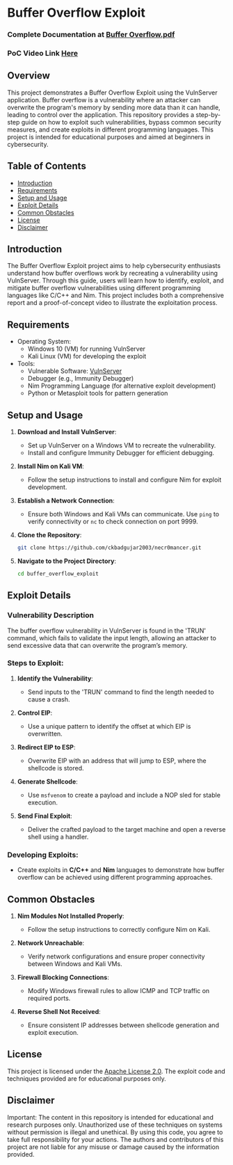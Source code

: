 # Buffer Overflow Exploit

### Complete Documentation at [Buffer Overflow.pdf](https://github.com/ckbadgujar2003/necr0mancer/blob/main/buffer_overflow_exploit/Buffer_Overflow.pdf)
### PoC Video Link [Here](https://drive.google.com/file/d/1WVpGA8uf_qxQmXzm5Sf1IdQXsGAMNR1R/view)

## Overview

This project demonstrates a Buffer Overflow Exploit using the VulnServer application. Buffer overflow is a vulnerability where an attacker can overwrite the program's memory by sending more data than it can handle, leading to control over the application. This repository provides a step-by-step guide on how to exploit such vulnerabilities, bypass common security measures, and create exploits in different programming languages. This project is intended for educational purposes and aimed at beginners in cybersecurity.

## Table of Contents

- [Introduction](#introduction)
- [Requirements](#requirements)
- [Setup and Usage](#setup-and-usage)
- [Exploit Details](#exploit-details)
- [Common Obstacles](#common-obstacles)
- [License](#license)
- [Disclaimer](#disclaimer)

## Introduction

The Buffer Overflow Exploit project aims to help cybersecurity enthusiasts understand how buffer overflows work by recreating a vulnerability using VulnServer. Through this guide, users will learn how to identify, exploit, and mitigate buffer overflow vulnerabilities using different programming languages like C/C++ and Nim. This project includes both a comprehensive report and a proof-of-concept video to illustrate the exploitation process.

## Requirements

- Operating System: 
  - Windows 10 (VM) for running VulnServer
  - Kali Linux (VM) for developing the exploit
- Tools:
  - Vulnerable Software: [VulnServer](https://thegreycorner.com/vulnserver.html)
  - Debugger (e.g., Immunity Debugger)
  - Nim Programming Language (for alternative exploit development)
  - Python or Metasploit tools for pattern generation

## Setup and Usage

1. **Download and Install VulnServer**:
   - Set up VulnServer on a Windows VM to recreate the vulnerability.
   - Install and configure Immunity Debugger for efficient debugging.

2. **Install Nim on Kali VM**:
   - Follow the setup instructions to install and configure Nim for exploit development.

3. **Establish a Network Connection**:
   - Ensure both Windows and Kali VMs can communicate. Use `ping` to verify connectivity or `nc` to check connection on port 9999.

4. **Clone the Repository**:
   ```bash
   git clone https://github.com/ckbadgujar2003/necr0mancer.git
   ```
   
5. **Navigate to the Project Directory**:
   ```bash
   cd buffer_overflow_exploit
   ```

## Exploit Details

### Vulnerability Description

The buffer overflow vulnerability in VulnServer is found in the 'TRUN' command, which fails to validate the input length, allowing an attacker to send excessive data that can overwrite the program’s memory.

### Steps to Exploit:

1. **Identify the Vulnerability**:
   - Send inputs to the 'TRUN' command to find the length needed to cause a crash.

2. **Control EIP**:
   - Use a unique pattern to identify the offset at which EIP is overwritten.

3. **Redirect EIP to ESP**:
   - Overwrite EIP with an address that will jump to ESP, where the shellcode is stored.

4. **Generate Shellcode**:
   - Use `msfvenom` to create a payload and include a NOP sled for stable execution.

5. **Send Final Exploit**:
   - Deliver the crafted payload to the target machine and open a reverse shell using a handler.

### Developing Exploits:
- Create exploits in **C/C++** and **Nim** languages to demonstrate how buffer overflow can be achieved using different programming approaches.

## Common Obstacles

1. **Nim Modules Not Installed Properly**:
   - Follow the setup instructions to correctly configure Nim on Kali.

2. **Network Unreachable**:
   - Verify network configurations and ensure proper connectivity between Windows and Kali VMs.

3. **Firewall Blocking Connections**:
   - Modify Windows firewall rules to allow ICMP and TCP traffic on required ports.

4. **Reverse Shell Not Received**:
   - Ensure consistent IP addresses between shellcode generation and exploit execution.

## License

This project is licensed under the [Apache License 2.0](LICENSE). The exploit code and techniques provided are for educational purposes only.

## Disclaimer

Important: The content in this repository is intended for educational and research purposes only. Unauthorized use of these techniques on systems without permission is illegal and unethical. By using this code, you agree to take full responsibility for your actions. The authors and contributors of this project are not liable for any misuse or damage caused by the information provided.
